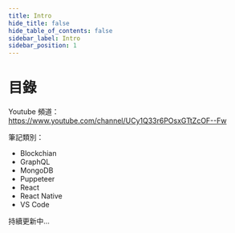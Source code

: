 ```yaml
---
title: Intro
hide_title: false
hide_table_of_contents: false
sidebar_label: Intro
sidebar_position: 1
---
```


# 目錄

Youtube 頻道：
https://www.youtube.com/channel/UCy1Q33r6POsxGTtZcOF--Fw

筆記類別：

- Blockchian
- GraphQL
- MongoDB
- Puppeteer
- React
- React Native
- VS Code

<!-- - [Blockchain](./category/blockchain)
- [GraphQL](./category/graphql)
- [MongoDB](./category/mongodb)
- [Puppeteer](./category/puppeteer)
- [React](./category/react)
- [React Native](./category/react-native)
- [VS Code](./category/vs-code) -->

持續更新中...
